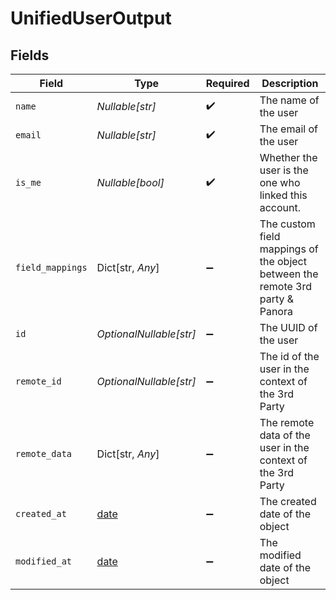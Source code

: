 # UnifiedUserOutput


## Fields

| Field                                                                         | Type                                                                          | Required                                                                      | Description                                                                   |
| ----------------------------------------------------------------------------- | ----------------------------------------------------------------------------- | ----------------------------------------------------------------------------- | ----------------------------------------------------------------------------- |
| `name`                                                                        | *Nullable[str]*                                                               | :heavy_check_mark:                                                            | The name of the user                                                          |
| `email`                                                                       | *Nullable[str]*                                                               | :heavy_check_mark:                                                            | The email of the user                                                         |
| `is_me`                                                                       | *Nullable[bool]*                                                              | :heavy_check_mark:                                                            | Whether the user is the one who linked this account.                          |
| `field_mappings`                                                              | Dict[str, *Any*]                                                              | :heavy_minus_sign:                                                            | The custom field mappings of the object between the remote 3rd party & Panora |
| `id`                                                                          | *OptionalNullable[str]*                                                       | :heavy_minus_sign:                                                            | The UUID of the user                                                          |
| `remote_id`                                                                   | *OptionalNullable[str]*                                                       | :heavy_minus_sign:                                                            | The id of the user in the context of the 3rd Party                            |
| `remote_data`                                                                 | Dict[str, *Any*]                                                              | :heavy_minus_sign:                                                            | The remote data of the user in the context of the 3rd Party                   |
| `created_at`                                                                  | [date](https://docs.python.org/3/library/datetime.html#date-objects)          | :heavy_minus_sign:                                                            | The created date of the object                                                |
| `modified_at`                                                                 | [date](https://docs.python.org/3/library/datetime.html#date-objects)          | :heavy_minus_sign:                                                            | The modified date of the object                                               |